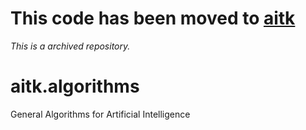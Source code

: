 # This code has been moved to [aitk](https://github.com/ArtificialIntelligenceToolkit/aitk)

<i>This is a archived repository.</i>

# aitk.algorithms

General Algorithms for Artificial Intelligence



